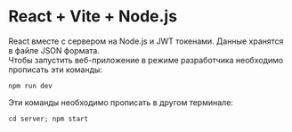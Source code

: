 # React + Vite + Node.js

React вместе с сервером на Node.js и JWT токенами. Данные хранятся в файле JSON формата.  
Чтобы запустить веб-приложение в режиме разработчика необходимо прописать эти команды:

```
npm run dev  
```
Эти команды необходимо прописать в другом терминале:
```
cd server; npm start
```